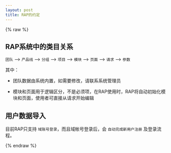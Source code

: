 ```yaml
---
layout: post
title: RAP的约定
---
```


{% raw %}

## RAP系统中的类目关系

`团队` --> `产品线` --> `分组` --> `项目` --> `模块` --> `页面` --> `请求` --> `参数`

其中：

- 团队数据由系统内置，如需要修改，请联系系统管理员

- 模块和页面用于逻辑区分，不是必须项，在RAP使用时，RAP将自动初始化模块和页面，使用者可直接从请求开始编辑

## 用户数据导入

目前RAP只支持 `域账号登录`，而且域帐号登录后，会 `自动完成新用户注册` 及登录流程。

{% endraw %}
